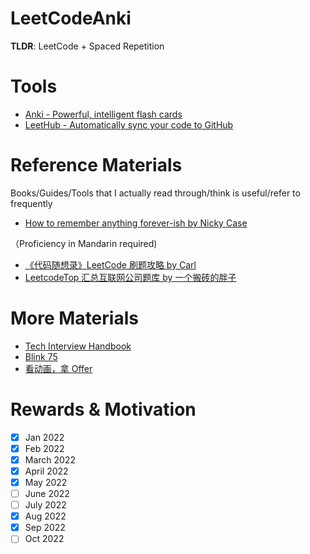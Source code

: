 # LeetCodeAnki
**TLDR**: LeetCode + Spaced Repetition

# Tools
- [Anki - Powerful, intelligent flash cards](https://apps.ankiweb.net/)
- [LeetHub - Automatically sync your code to GitHub](https://github.com/QasimWani/LeetHub)

# Reference Materials
Books/Guides/Tools that I actually read through/think is useful/refer to frequently

- [How to remember anything forever-ish by Nicky Case](https://ncase.me/remember/)

（Proficiency in Mandarin required)
- [《代码随想录》LeetCode 刷题攻略 by Carl](https://github.com/youngyangyang04/leetcode-master)
- [LeetcodeTop 汇总互联网公司题库 by 一个搬砖的胖子](https://codetop.cc/home)
# More Materials
- [Tech Interview Handbook](https://github.com/yangshun/tech-interview-handbook)
- [Blink 75](https://techinterviewhandbook.org/best-practice-questions/)
- [看动画，拿 Offer](https://blog.algomooc.com/)

# Rewards & Motivation
- [x] Jan 2022
- [x] Feb 2022
- [x] March 2022
- [x] April 2022
- [x] May 2022
- [ ] June 2022
- [ ] July 2022
- [x] Aug 2022
- [x] Sep 2022
- [ ] Oct 2022
